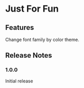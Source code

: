 # Just For Fun

## Features

Change font family by color theme.

## Release Notes

### 1.0.0

Initial release
